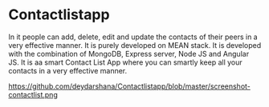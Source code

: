 # Contactlistapp

In it people can add, delete, edit and update the contacts of their peers in a very effective manner. It is purely developed on MEAN stack.
It is developed with the combination of MongoDB, Express server, Node JS and Angular JS.
It is aa smart Contact List App where you can smartly keep all your contacts in a very effective manner.

https://github.com/deydarshana/Contactlistapp/blob/master/screenshot-contactlist.png
